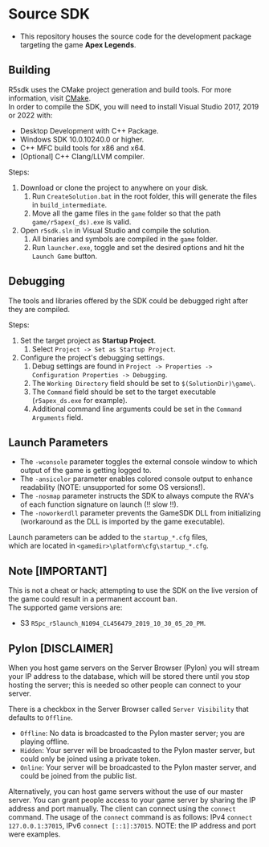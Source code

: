 # Source SDK
* This repository houses the source code for the development package targeting the game **Apex Legends**.

## Building
R5sdk uses the CMake project generation and build tools. For more information, visit [CMake](https://cmake.org/).<br />
In order to compile the SDK, you will need to install Visual Studio 2017, 2019 or 2022 with:
* Desktop Development with C++ Package.
* Windows SDK 10.0.10240.0 or higher.
* C++ MFC build tools for x86 and x64.
* [Optional] C++ Clang/LLVM compiler.

Steps:
1. Download or clone the project to anywhere on your disk.
    1. Run `CreateSolution.bat` in the root folder, this will generate the files in `build_intermediate`.
    2. Move all the game files in the `game` folder so that the path `game/r5apex(_ds).exe` is valid.
2. Open `r5sdk.sln` in Visual Studio and compile the solution.
    1. All binaries and symbols are compiled in the `game` folder.
    2. Run `launcher.exe`, toggle and set the desired options and hit the `Launch Game` button.

## Debugging
The tools and libraries offered by the SDK could be debugged right after they are compiled.

Steps:
1. Set the target project as **Startup Project**.
    1. Select `Project -> Set as Startup Project`.
2. Configure the project's debugging settings.
    1. Debug settings are found in `Project -> Properties -> Configuration Properties -> Debugging`.
    2. The `Working Directory` field should be set to `$(SolutionDir)\game\`.
    3. The `Command` field should be set to the target executable (`r5apex_ds.exe` for example).
    4. Additional command line arguments could be set in the `Command Arguments` field.

## Launch Parameters
- The `-wconsole` parameter toggles the external console window to which output of the game is getting logged to.
- The `-ansicolor` parameter enables colored console output to enhance readability (NOTE: unsupported for some OS versions!).
- The `-nosmap` parameter instructs the SDK to always compute the RVA's of each function signature on launch (!! slow !!).
- The `-noworkerdll` parameter prevents the GameSDK DLL from initializing (workaround as the DLL is imported by the game executable).

Launch parameters can be added to the `startup_*.cfg` files,<br />
which are located in `<gamedir>\platform\cfg\startup_*.cfg`.

## Note [IMPORTANT]
This is not a cheat or hack; attempting to use the SDK on the live version of the game could result in a permanent account ban.<br />
The supported game versions are:

 * S3 `R5pc_r5launch_N1094_CL456479_2019_10_30_05_20_PM`.

## Pylon [DISCLAIMER]
When you host game servers on the Server Browser (Pylon) you will stream your IP address to the database,
which will be stored there until you stop hosting the server; this is needed so other people can connect to your server.

There is a checkbox in the Server Browser called `Server Visibility` that defaults to `Offline`.
- `Offline`: No data is broadcasted to the Pylon master server; you are playing offline.
- `Hidden`: Your server will be broadcasted to the Pylon master server, but could only be joined using a private token.
- `Online`: Your server will be broadcasted to the Pylon master server, and could be joined from the public list.

Alternatively, you can host game servers without the use of our master server. You can grant people access to your game server
by sharing the IP address and port manually. The client can connect using the `connect` command. The usage of the `connect`
command is as follows: IPv4 `connect 127.0.0.1:37015`, IPv6 `connect [::1]:37015`. NOTE: the IP address and port were examples.

